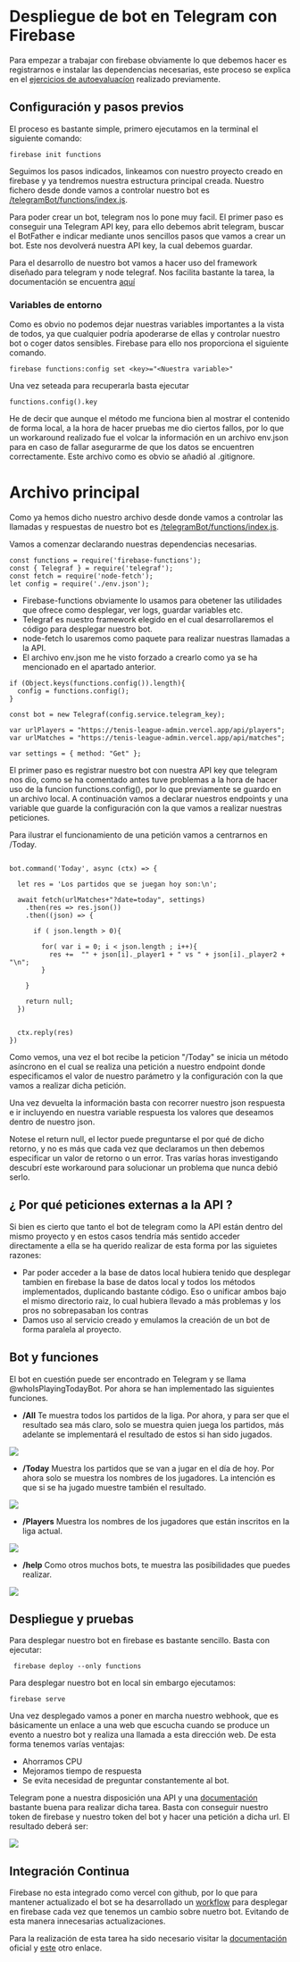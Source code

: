 # Despliegue de bot en Telegram con Firebase

Para empezar a trabajar con firebase obviamente lo que debemos hacer es registrarnos e instalar las dependencias necesarias, este proceso se explica en el [ejercicios de autoevaluacíon](https://github.com/antOnioOnio/IV-autoevaluacion/blob/master/serverles.md#firebase) realizado previamente.

## Configuración y pasos previos

El proceso es bastante simple, primero ejecutamos en la terminal el siguiente comando:

    firebase init functions

Seguimos los pasos indicados, linkeamos con nuestro proyecto creado en firebase y ya tendremos nuestra estructura principal creada. Nuestro fichero desde donde vamos a controlar nuestro bot es [/telegramBot/functions/index.js](../telegramBot/functions/index.js).

Para poder crear un bot, telegram nos lo pone muy facil. El primer paso es conseguir una Telegram API key, para ello debemos abrit telegram, buscar el BotFather e indicar mediante unos sencillos pasos que vamos a crear un bot. Este nos devolverá  nuestra API key, la cual debemos guardar. 

Para el desarrollo de nuestro bot vamos a hacer uso del framework diseñado para telegram y node telegraf. Nos facilita bastante la tarea, la documentación se encuentra [aquí](https://telegraf.js.org/#/?id=features)


### Variables de entorno

Como es obvio no podemos dejar nuestras variables importantes a la vista de todos, ya que cualquier podría apoderarse de ellas y controlar nuestro bot o coger datos sensibles. Firebase para ello nos proporciona el siguiente comando. 

    firebase functions:config set <key>="<Nuestra variable>"

Una vez seteada para recuperarla basta ejecutar 

    functions.config().key

He de decir que aunque el método me funciona bien al mostrar el contenido de forma local, a la hora de hacer pruebas me dio ciertos fallos, por lo que un workaround realizado fue el volcar la información en un archivo env.json para en caso de fallar asegurarme de que los datos se encuentren correctamente. Este archivo como es obvio se añadió al .gitignore. 

# Archivo principal

Como ya hemos dicho nuestro archivo desde donde vamos a controlar las llamadas y respuestas de nuestro bot es [/telegramBot/functions/index.js](../telegramBot/functions/index.js). 

Vamos a comenzar declarando nuestras dependencias necesarias.

~~~
const functions = require('firebase-functions');
const { Telegraf } = require('telegraf');
const fetch = require('node-fetch');
let config = require('./env.json');
~~~

* Firebase-functions obviamente lo usamos para obetener las utilidades que ofrece como desplegar, ver logs, guardar variables etc.
* Telegraf es nuestro framework elegido en el cual desarrollaremos el código para desplegar nuestro bot.
* node-fetch lo usaremos como paquete para realizar nuestras llamadas a la API.
* El archivo env.json me he visto forzado a crearlo como ya se ha mencionado en el apartado anterior.


~~~
if (Object.keys(functions.config()).length){
  config = functions.config();
}

const bot = new Telegraf(config.service.telegram_key);

var urlPlayers = "https://tenis-league-admin.vercel.app/api/players";
var urlMatches = "https://tenis-league-admin.vercel.app/api/matches";

var settings = { method: "Get" };
~~~

El primer paso es registrar nuestro bot con nuestra API key que telegram nos dio, como se ha comentado antes tuve problemas a la hora de hacer uso de la funcion functions.config(), por lo que previamente se guardo en un archivo local. 
A continuación vamos a declarar nuestros endpoints y una variable que guarde la configuración con la que vamos a realizar nuestras peticiones. 

Para ilustrar el funcionamiento de una petición vamos a centrarnos en /Today.


~~~

bot.command('Today', async (ctx) => {

  let res = 'Los partidos que se juegan hoy son:\n';

  await fetch(urlMatches+"?date=today", settings)
    .then(res => res.json())
    .then((json) => {

      if ( json.length > 0){

        for( var i = 0; i < json.length ; i++){ 
          res +=  "" + json[i]._player1 + " vs " + json[i]._player2 + "\n";
        }

    }

    return null;
  }) 

  
  ctx.reply(res)
})
~~~

Como vemos, una vez el bot recibe la peticion "/Today" se inicia un método asíncrono en el cual se realiza una petición a nuestro endpoint donde especificamos el valor de nuestro parámetro y la configuración con la que vamos a realizar dicha petición.

Una vez devuelta la información basta con recorrer nuestro json respuesta e ir incluyendo en nuestra variable respuesta los valores que deseamos dentro de nuestro json. 

Notese el return null, el lector puede preguntarse el por qué de dicho retorno, y no es más que cada vez que declaramos un then debemos especificar un valor de retorno o un error. Tras varías horas investigando descubrí este workaround para solucionar un problema que nunca debió serlo.

## ¿ Por qué peticiones externas a la API ? 

Si bien es cierto que tanto el bot de telegram como la API están dentro del mismo proyecto y en estos casos tendría más sentido acceder directamente a ella se ha querido realizar de esta forma por las siguietes razones:
* Par poder acceder a la base de datos local hubiera tenido que desplegar tambien en firebase la base de datos local y todos los métodos implementados, duplicando bastante código. Eso o unificar ambos bajo el mismo directorio raiz, lo cual hubiera llevado a más problemas y los pros no sobrepasaban los contras
* Damos uso al servicio creado y emulamos la creación de un bot de forma paralela al proyecto.


## Bot y funciones 

El bot en cuestión puede ser encontrado en Telegram y se llama @whoIsPlayingTodayBot. Por ahora se han implementado las siguientes funciones.

* **/All** Te muestra todos los partidos de la liga. Por ahora, y para ser que el resultado sea más claro, solo se muestra quien juega los partidos, más adelante se implementará el resultado de estos si han sido jugados.

![](../docs/images/allBot.png)

* **/Today** Muestra los partidos que se van a jugar en el día de hoy. Por ahora solo se muestra los nombres de los jugadores. La intención es que si se ha jugado muestre también el resultado.

![](../docs/images/todayBot.png)

* **/Players** Muestra los nombres de los jugadores que están inscritos en la liga actual. 

![](../docs/images/playersBot.png)


* **/help** Como otros muchos bots, te muestra las posibilidades que puedes realizar.

![](../docs/images/helpBot.png)

## Despliegue y pruebas

Para desplegar nuestro bot en firebase es bastante sencillo. Basta con ejecutar:

     firebase deploy --only functions

Para desplegar nuestro bot en local sin embargo ejecutamos:

    firebase serve

Una vez desplegado vamos a poner en marcha nuestro webhook, que es básicamente un enlace a una web que escucha cuando se produce un evento a nuestro bot y realiza una llamada a esta dirección web. De esta forma tenemos varías ventajas:

- Ahorramos CPU
- Mejoramos tiempo de respuesta
- Se evita necesidad de preguntar constantemente al bot.

Telegram pone a nuestra disposición una API y una [documentación](https://core.telegram.org/bots/api#setwebhook) bastante buena para realizar dicha tarea. Basta con conseguir nuestro token de firebase y nuestro token del bot y hacer una petición a dicha url. El resultado deberá ser:

![](../docs/images/webhook.png)


## Integración Continua

Firebase no esta integrado como vercel con github, por lo que para mantener actualizado el bot se ha desarrollado un [workflow](/.github/workflows/firebase.yml) para desplegar en firebase cada vez que tenemos un cambio sobre nuetro bot. Evitando de esta manera innecesarias actualizaciones. 

Para la realización de esta tarea ha sido necesario visitar la [documentación](https://docs.github.com/es/free-pro-team@latest/actions/reference/workflow-syntax-for-github-actions) oficial  y [este](https://github.com/marketplace/actions/github-action-for-firebase) otro enlace.